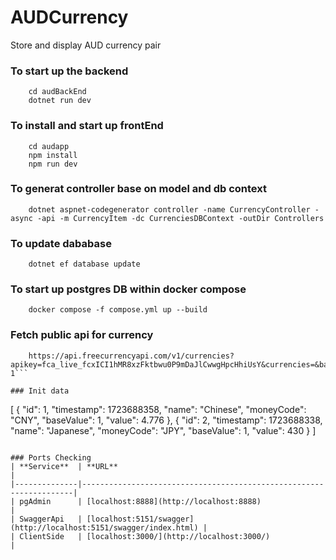 # AUDCurrency
Store and display AUD currency pair 

### To start up the backend 
```
    cd audBackEnd
    dotnet run dev
```

### To install and start up frontEnd 
```
    cd audapp
    npm install
    npm run dev
```


### To generat controller base on model and db context
```
    dotnet aspnet-codegenerator controller -name CurrencyController -async -api -m CurrencyItem -dc CurrenciesDBContext -outDir Controllers
```

### To update dababase
```
    dotnet ef database update
```

### To start up postgres DB within docker compose

```
    docker compose -f compose.yml up --build
```

### Fetch public api for currency 
```
    https://api.freecurrencyapi.com/v1/currencies?apikey=fca_live_fcxICI1hMR8xzFktbwu0P9mDaJlCwwgHpcHhiUsY&currencies=&base_currency=AUD
1```

### Init data
```
[
  {
    "id": 1,
    "timestamp": 1723688358,
    "name": "Chinese",
    "moneyCode": "CNY",
    "baseValue": 1,
    "value": 4.776
  },
  {
    "id": 2,
    "timestamp": 1723688338,
    "name": "Japanese",
    "moneyCode": "JPY",
    "baseValue": 1,
    "value": 430
  }
]
```

### Ports Checking
| **Service**  | **URL**                                                            |
|--------------|--------------------------------------------------------------------|
| pgAdmin      | [localhost:8888](http://localhost:8888)                            |
| SwaggerApi   | [localhost:5151/swagger](http://localhost:5151/swagger/index.html) |
| ClientSide   | [localhost:3000/](http://localhost:3000/)                          |

